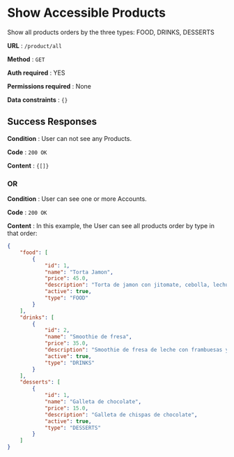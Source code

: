 # Show Accessible Products

Show all products orders by the three types: FOOD, DRINKS, DESSERTS

**URL** : `/product/all`

**Method** : `GET`

**Auth required** : YES

**Permissions required** : None

**Data constraints** : `{}`

## Success Responses

**Condition** : User can not see any Products.

**Code** : `200 OK`

**Content** : `{[]}`

### OR

**Condition** : User can see one or more Accounts.

**Code** : `200 OK`

**Content** : In this example, the User can see all products order by type in that order:

```json
{
	"food": [
		{
			"id": 1,
			"name": "Torta Jamon",
			"price": 45.0,
			"description": "Torta de jamon con jitomate, cebolla, lechuga, aguacate y chile",
			"active": true,
			"type": "FOOD"
		}
	],
	"drinks": [
		{
			"id": 2,
			"name": "Smoothie de fresa",
			"price": 35.0,
			"description": "Smoothie de fresa de leche con frambuesas y fresas partidas como topping",
			"active": true,
			"type": "DRINKS"
		}
	],
	"desserts": [
        {
			"id": 1,
			"name": "Galleta de chocolate",
			"price": 15.0,
			"description": "Galleta de chispas de chocolate",
			"active": true,
			"type": "DESSERTS"
		}
    ]
}
```
